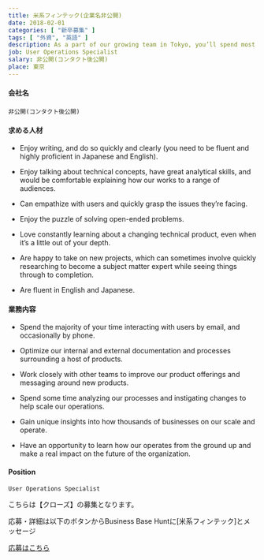 ```yaml
---
title: 米系フィンテック(企業名非公開)
date: 2018-02-01
categories: [ "新卒募集" ]
tags: [ "外資", "英語" ]
description: As a part of our growing team in Tokyo, you’ll spend most of your time interacting with our users and ensuring that they have a stellar our experience. You’ll also work to build out our support hub, and over time can be responsible for dedicated account management for some of our top users. Many of our user operations team members also go on to specialize in support topics like risk, sales, and product.
job: User Operations Specialist
salary: 非公開(コンタクト後公開)
place: 東京
---
```


#### 会社名

    非公開(コンタクト後公開)

#### 求める人材

-	Enjoy writing, and do so quickly and clearly (you need to be fluent and highly proficient in Japanese and English).

-	Enjoy talking about technical concepts, have great analytical skills, and would be comfortable explaining how our works to a range of audiences.

-	Can empathize with users and quickly grasp the issues they’re facing.

-	Enjoy the puzzle of solving open-ended problems.

-	Love constantly learning about a changing technical product, even when it’s a little out of your depth.

-	Are happy to take on new projects, which can sometimes involve quickly researching to become a subject matter expert while seeing things through to completion.

-	Are fluent in English and Japanese.


#### 業務内容

-	Spend the majority of your time interacting with users by email, and occasionally by phone.

-	Optimize our internal and external documentation and processes surrounding a host of products.

-	Work closely with other teams to improve our product offerings and messaging around new products.

-	Spend some time analyzing our processes and instigating changes to help scale our operations.

-	Gain unique insights into how thousands of businesses on our scale and operate.

-	Have an opportunity to learn how our operates from the ground up and make a real impact on the future of the organization.


    

#### Position

    User Operations Specialist

   
<div class="register">
    <p>こちらは【クローズ】の募集となります。</p>
    <p>応募・詳細は以下のボタンからBusiness Base Huntに[米系フィンテック]とメッセージ</p>
    <a href="https://line.me/R/ti/p/%40rno5728s" data-url="" data-share="true"　data-lineid="@rno5728s" class="square_btn">応募はこちら</a>
    <script src="https://d.line-scdn.net/r/web/social-plugin/js/thirdparty/loader.min.js" async="async" defer="defer"></script>
</div>
